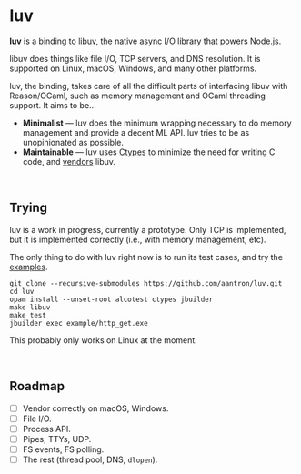 # luv

**luv** is a binding to [libuv][libuv], the native async I/O library that powers Node.js.

libuv does things like file I/O, TCP servers, and DNS resolution. It is supported on Linux, macOS, Windows, and many other platforms.

luv, the binding, takes care of all the difficult parts of interfacing libuv with Reason/OCaml, such as memory management and OCaml threading support. It aims to be...

- **Minimalist** &mdash; luv does the minimum wrapping necessary to do memory management and provide a decent ML API. luv tries to be as unopinionated as possible.
- **Maintainable** &mdash; luv uses [Ctypes][ctypes] to minimize the need for writing C code, and [vendors][vendor] libuv.

<br/>

## Trying

luv is a work in progress, currently a prototype. Only TCP is implemented, but it is implemented correctly (i.e., with memory management, etc).

The only thing to do with luv right now is to run its test cases, and try the [examples][examples].

```
git clone --recursive-submodules https://github.com/aantron/luv.git
cd luv
opam install --unset-root alcotest ctypes jbuilder
make libuv
make test
jbuilder exec example/http_get.exe
```

This probably only works on Linux at the moment.

<br/>

## Roadmap

- [ ] Vendor correctly on macOS, Windows.
- [ ] File I/O.
- [ ] Process API.
- [ ] Pipes, TTYs, UDP.
- [ ] FS events, FS polling.
- [ ] The rest (thread pool, DNS, `dlopen`).

[libuv]: http://libuv.org/
[ctypes]: https://github.com/ocamllabs/ocaml-ctypes
[vendor]: https://github.com/aantron/luv/tree/messy-development/src/vendor
[examples]: https://github.com/aantron/luv/tree/messy-development/example
